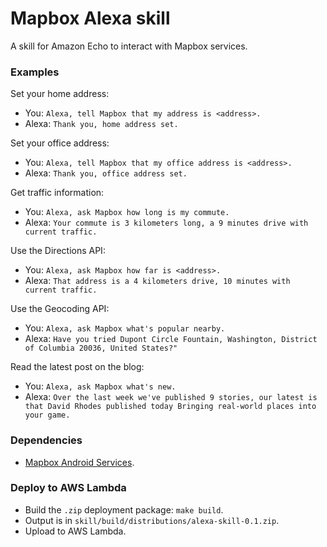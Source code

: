 # Mapbox Alexa skill

A skill for Amazon Echo to interact with Mapbox services.

### Examples

Set your home address:

* You: `Alexa, tell Mapbox that my address is <address>.`
* Alexa: `Thank you, home address set.`

Set your office address:

* You: `Alexa, tell Mapbox that my office address is <address>.`
* Alexa: `Thank you, office address set.`

Get traffic information:

* You: `Alexa, ask Mapbox how long is my commute.`
* Alexa: `Your commute is 3 kilometers long, a 9 minutes drive with current traffic.`

Use the Directions API:

* You: `Alexa, ask Mapbox how far is <address>.`
* Alexa: `That address is a 4 kilometers drive, 10 minutes with current traffic.`

Use the Geocoding API:

* You: `Alexa, ask Mapbox what's popular nearby.`
* Alexa: `Have you tried Dupont Circle Fountain, Washington, District of Columbia 20036, United States?"`

Read the latest post on the blog:

* You: `Alexa, ask Mapbox what's new.`
* Alexa: `Over the last week we've published 9 stories, our latest is that David Rhodes published today Bringing real-world places into your game.`

### Dependencies

* [Mapbox Android Services](http://www.github.com/mapbox/mapbox-java).

### Deploy to AWS Lambda

* Build the `.zip` deployment package: `make build`.
* Output is in `skill/build/distributions/alexa-skill-0.1.zip`.
* Upload to AWS Lambda.
